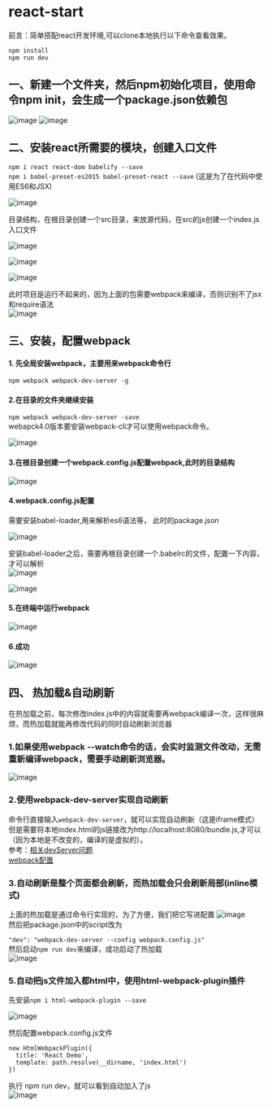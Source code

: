 # react-start
  前言：简单搭配react开发环境,可以clone本地执行以下命令查看效果。

  `npm install`  
  `npm run dev`  

## 一、新建一个文件夹，然后npm初始化项目，使用命令npm init，会生成一个package.json依赖包

![image](https://github.com/mzongx/react-start/blob/master/images/01.png)
![image](https://github.com/mzongx/react-start/blob/master/images/02.png)

## 二、安装react所需要的模块，创建入口文件
`npm i react react-dom babelify --save` <br> 
`npm i babel-preset-es2015 babel-preset-react --save` (这是为了在代码中使用ES6和JSX)  
      
![image](https://github.com/mzongx/react-start/blob/master/images/03.png)<br> 

目录结构，在根目录创建一个src目录，来放源代码，在src的js创建一个index.js入口文件<br> 

![image](https://github.com/mzongx/react-start/blob/master/images/04.png)<br> 

![image](https://github.com/mzongx/react-start/blob/master/images/05.png)<br> 

![image](https://github.com/mzongx/react-start/blob/master/images/06.png)<br> 

此时项目是运行不起来的，因为上面的包需要webpack来编译，否则识别不了jsx和require语法    
![image](https://github.com/mzongx/react-start/blob/master/images/07.png)<br> 

## 三、安装，配置webpack
#### 1. 先全局安装webpack，主要用来webpack命令行 <br>
`npm webpack webpack-dev-server -g`

#### 2.在目录的文件夹继续安装 <br>
`npm webpack webpack-dev-server -save`<br> 
webapck4.0版本要安装webpack-cli才可以使用webpack命令。<br> 

![image](https://github.com/mzongx/react-start/blob/master/images/08.png)
#### 3.在根目录创建一个webpack.config.js配置webpack,此时的目录结构
![image](https://github.com/mzongx/react-start/blob/master/images/09.png)

#### 4.webpack.config.js配置
需要安装babel-loader,用来解析es6语法等，
此时的package.json<br> 

![image](https://github.com/mzongx/react-start/blob/master/images/10.png)

安装babel-loader之后，需要再根目录创建一个.babelrc的文件，配置一下内容，才可以解析    
![image](https://github.com/mzongx/react-start/blob/master/images/11.png)<br> 

![image](https://github.com/mzongx/react-start/blob/master/images/12.png)

#### 5.在终端中运行webpack
![image](https://github.com/mzongx/react-start/blob/master/images/13.png)

#### 6.成功

![image](https://github.com/mzongx/react-start/blob/master/images/14.png)  
  
## 四、 热加载&自动刷新  
在热加载之前，每次修改index.js中的内容就需要再webpack编译一次，这样很麻烦，而热加载就能再修改代码的同时自动刷新浏览器  
  
### 1.如果使用webpack --watch命令的话，会实时监测文件改动，无需重新编译webpack，需要手动刷新浏览器。  
![image](https://github.com/mzongx/react-start/blob/master/images/15.png)  
  
### 2.使用webpack-dev-server实现自动刷新  
  
命令行直接输入`webpack-dev-server`，就可以实现自动刷新（这是iframe模式）  
但是需要将本地index.html的js链接改为http://localhost:8080/bundle.js,才可以（因为本地是不改变的，编译的是虚拟的）。  
参考：[相关devServer问题](https://segmentfault.com/q/1010000007299989)  
[webpack配置](https://webpack.docschina.org/configuration/dev-server/#devserver-publicpath-) 
  
### 3.自动刷新是整个页面都会刷新，而热加载会只会刷新局部(inline模式)  
  
上面的热加载是通过命令行实现的，为了方便，我们把它写进配置
  ![image](https://github.com/mzongx/react-start/blob/master/images/16.png)  
然后把package.json中的script改为  
  
`"dev": "webpack-dev-server --config webpack.config.js"`  
然后启动`npm run dev`来编译，成功启动了热加载  
   ![image](https://github.com/mzongx/react-start/blob/master/images/17.png)  
### 5.自动把js文件加入都html中，使用html-webpack-plugin插件  
  
先安装`npm i html-webpack-plugin --save`  
  
 ![image](https://github.com/mzongx/react-start/blob/master/images/18.png)  

然后配置webpack.config.js文件  
```const HtmlWebpackPlugin = require('html-webpack-plugin')
new HtmlWebpackPlugin({
  title: 'React Demo',
  template: path.resolve(__dirname, 'index.html')
})
```
  
执行 npm run dev，就可以看到自动加入了js  
 ![image](https://github.com/mzongx/react-start/blob/master/images/19.png)



